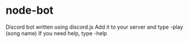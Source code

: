 # node-bot

Discord bot written using discord.js
Add it to your server and type -play (song name)
If you need help, type -help
